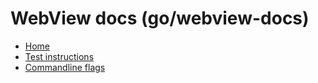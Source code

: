 # WebView docs (go/webview-docs)

* [Home][home]
* [Test instructions](/android_webview/docs/test-instructions.md)
* [Commandline flags](/android_webview/docs/commandline-flags.md)

[home]: /android_webview/docs/README.md
